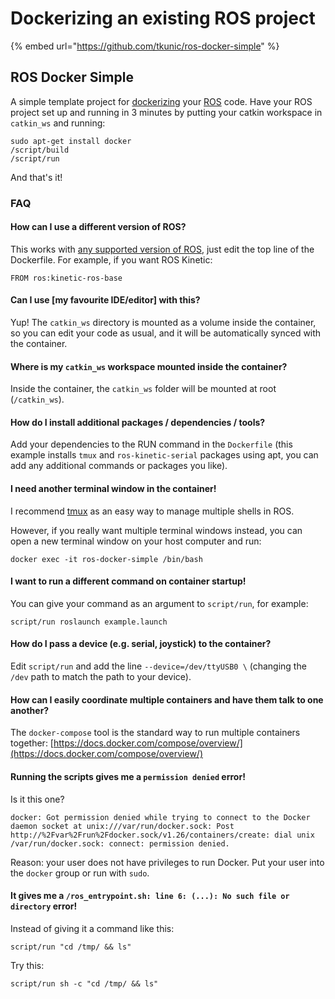 # Dockerizing an existing ROS project

{% embed url="https://github.com/tkunic/ros-docker-simple" %}



## ROS Docker Simple

A simple template project for [dockerizing](https://www.docker.com) your [ROS](http://www.ros.org) code. Have your ROS project set up and running in 3 minutes by putting your catkin workspace in `catkin_ws` and running:

```
sudo apt-get install docker
/script/build
/script/run
```

And that's it!

### FAQ

#### How can I use a different version of ROS?

This works with [any supported version of ROS](https://hub.docker.com/\_/ros/), just edit the top line of the Dockerfile. For example, if you want ROS Kinetic:

```
FROM ros:kinetic-ros-base
```

#### Can I use \[my favourite IDE/editor] with this?

Yup! The `catkin_ws` directory is mounted as a volume inside the container, so you can edit your code as usual, and it will be automatically synced with the container.

#### Where is my `catkin_ws` workspace mounted inside the container?

Inside the container, the `catkin_ws` folder will be mounted at root (`/catkin_ws`).

#### How do I install additional packages / dependencies / tools?

Add your dependencies to the RUN command in the `Dockerfile` (this example installs `tmux` and `ros-kinetic-serial` packages using apt, you can add any additional commands or packages you like).

#### I need another terminal window in the container!

I recommend [tmux](https://robots.thoughtbot.com/a-tmux-crash-course) as an easy way to manage multiple shells in ROS.

However, if you really want multiple terminal windows instead, you can open a new terminal window on your host computer and run:

```
docker exec -it ros-docker-simple /bin/bash
```

#### I want to run a different command on container startup!

You can give your command as an argument to `script/run`, for example:

```
script/run roslaunch example.launch
```

#### How do I pass a device (e.g. serial, joystick) to the container?

Edit `script/run` and add the line `--device=/dev/ttyUSB0 \` (changing the `/dev` path to match the path to your device).

#### How can I easily coordinate multiple containers and have them talk to one another?

The `docker-compose` tool is the standard way to run multiple containers together: [https://docs.docker.com/compose/overview/](https://docs.docker.com/compose/overview/)

#### Running the scripts gives me a `permission denied` error!

Is it this one?

```
docker: Got permission denied while trying to connect to the Docker daemon socket at unix:///var/run/docker.sock: Post http://%2Fvar%2Frun%2Fdocker.sock/v1.26/containers/create: dial unix /var/run/docker.sock: connect: permission denied.
```

Reason: your user does not have privileges to run Docker. Put your user into the `docker` group or run with `sudo`.

#### It gives me a `/ros_entrypoint.sh: line 6: (...): No such file or directory` error!

Instead of giving it a command like this:

```
script/run "cd /tmp/ && ls"
```

Try this:

```
script/run sh -c "cd /tmp/ && ls"
```
